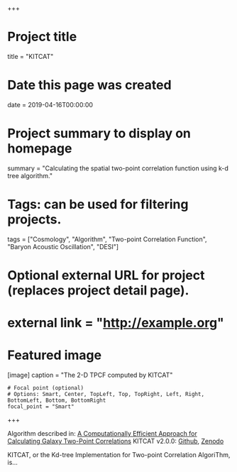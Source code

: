 +++
# Project title
title = "KITCAT"

# Date this page was created
date = 2019-04-16T00:00:00

# Project summary to display on homepage
summary = "Calculating the spatial two-point correlation function using k-d tree algorithm."

# Tags: can be used for filtering projects.
tags = ["Cosmology", "Algorithm", "Two-point Correlation Function", "Baryon Acoustic Oscillation", "DESI"]

# Optional external URL for project (replaces project detail page).
# external link = "http://example.org"

# Featured image

[image]
    caption = "The 2-D TPCF computed by KITCAT"

    # Focal point (optional)
    # Options: Smart, Center, TopLeft, Top, TopRight, Left, Right, BottomLeft, Bottom, BottomRight
    focal_point = "Smart"

+++

Algorithm described in: [A Computationally Efficient Approach for Calculating Galaxy Two-Point Correlations](kitcat.pdf)
KITCAT v2.0.0: [Github](https://github.com/DESI-UR/KITCAT), [Zenodo](https://doi.org/10.5281/zenodo.2640917)

KITCAT, or the Kd-tree Implementation for Two-point Correlation AlgoriThm, is... 




